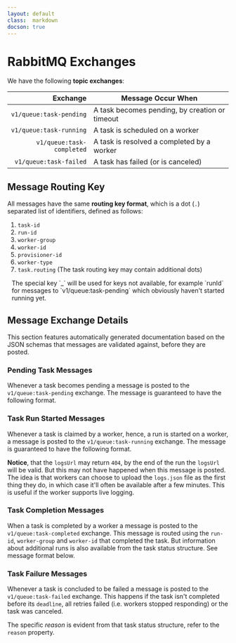 ```yaml
---
layout: default
class:  markdown
docson: true
---
```


RabbitMQ Exchanges
==================

We have the following **topic exchanges**:

  Exchange                  | Message Occur When
  -------------------------:|---------------------------------------------------------
  `v1/queue:task-pending`   | A task becomes pending, by creation or timeout
  `v1/queue:task-running`   | A task is scheduled on a worker
  `v1/queue:task-completed` | A task is resolved a completed by a worker
  `v1/queue:task-failed`    | A task has failed (or is canceled)


Message Routing Key
-------------------

All messages have the same **routing key format**, which is a dot (`.`)
separated list of identifiers, defined as follows:

  1. `task-id`
  2. `run-id` <i class="fa fa-asterisk" style="font-size: 80%;vertical-align: 30%; color: #999;"></i>
  3. `worker-group` <i class="fa fa-asterisk" style="font-size: 80%;vertical-align: 30%; color: #999;"></i>
  4. `worker-id` <i class="fa fa-asterisk" style="font-size: 80%;vertical-align: 30%; color: #999;"></i>
  5. `provisioner-id`
  6. `worker-type`
  7. `task.routing` (The task routing key may contain additional dots)

<div style="display: table;">
  <div style="display: table-cell;">
    <i class="fa fa-asterisk" style="font-size: 100%; padding: 5px; color: #999;"></i>
  </div>
  <div style="display: table-cell;">
    The special key `_` will be used for keys not available, for example
    `runId` for messages to `v1/queue:task-pending` which obviously haven't started running yet.
  </div>
</div>

Message Exchange Details
------------------------
This section features automatically generated documentation based on the JSON
schemas that messages are validated against, before they are posted.

### Pending Task Messages
Whenever a task becomes pending a message is posted to the `v1/queue:task-pending`
exchange. The message is guaranteed to have the following format.

<div data-render-schema="http://schemas.taskcluster.net/v1/queue:task-pending.json">
</div>


### Task Run Started Messages
Whenever a task is claimed by a worker, hence, a run is started on a worker,
a message is posted to the `v1/queue:task-running` exchange. The message is
guaranteed to have the following format.

<div data-render-schema="http://schemas.taskcluster.net/v1/queue:task-running.json">
</div>

**Notice**, that the `logsUrl` may return `404`, by the end of the run the
`logsUrl` will be valid. But this may not have happened when this message is posted.
The idea is that workers can choose to upload the `logs.json` file as the first
thing they do, in which case it'll often be available after a few minutes. This
is useful if the worker supports live logging.

### Task Completion Messages
When a task is completed by a worker a message is posted to the
`v1/queue:task-completed` exchange. This message is routed using the `run-id`,
`worker-group` and `worker-id` that completed the task. But information about
additional runs is also available from the task status structure. See message
format below.

<div data-render-schema="http://schemas.taskcluster.net/v1/queue:task-completed.json">
</div>

### Task Failure Messages
Whenever a task is concluded to be failed a message is posted to the
`v1/queue:task-failed` exchange. This happens if the task isn't completed before
its `deadlìne`, all retries failed (i.e. workers stopped responding) or
the task was canceled.

The specific _reason_ is evident from that task status structure, refer to the
`reason` property.

<div data-render-schema="http://schemas.taskcluster.net/v1/queue:task-failed.json">
</div>
